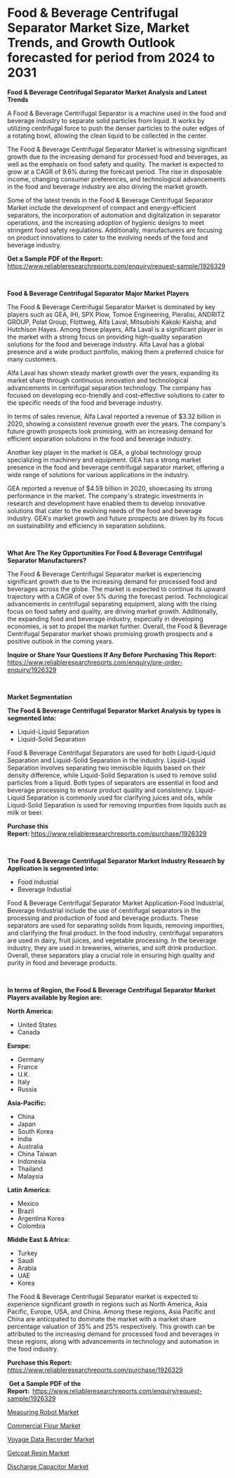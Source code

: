 <p><h1>Food & Beverage Centrifugal Separator Market Size, Market Trends, and Growth Outlook forecasted for period from 2024 to 2031</h1></p><p><strong>Food & Beverage Centrifugal Separator Market Analysis and Latest Trends</strong></p>
<p><p>A Food & Beverage Centrifugal Separator is a machine used in the food and beverage industry to separate solid particles from liquid. It works by utilizing centrifugal force to push the denser particles to the outer edges of a rotating bowl, allowing the clean liquid to be collected in the center.</p><p>The Food & Beverage Centrifugal Separator Market is witnessing significant growth due to the increasing demand for processed food and beverages, as well as the emphasis on food safety and quality. The market is expected to grow at a CAGR of 9.6% during the forecast period. The rise in disposable income, changing consumer preferences, and technological advancements in the food and beverage industry are also driving the market growth.</p><p>Some of the latest trends in the Food & Beverage Centrifugal Separator Market include the development of compact and energy-efficient separators, the incorporation of automation and digitalization in separator operations, and the increasing adoption of hygienic designs to meet stringent food safety regulations. Additionally, manufacturers are focusing on product innovations to cater to the evolving needs of the food and beverage industry.</p></p>
<p><strong>Get a Sample PDF of the Report:&nbsp;</strong> <a href="https://www.reliableresearchreports.com/enquiry/request-sample/1926329">https://www.reliableresearchreports.com/enquiry/request-sample/1926329</a></p>
<p>&nbsp;</p>
<p><strong>Food & Beverage Centrifugal Separator Major Market Players</strong></p>
<p><p>The Food & Beverage Centrifugal Separator Market is dominated by key players such as GEA, IHI, SPX Plow, Tomoe Engineering, Pieralisi, ANDRITZ GROUP, Polat Group, Flottweg, Alfa Laval, Mitsubishi Kakoki Kaisha, and Hutchison Hayes. Among these players, Alfa Laval is a significant player in the market with a strong focus on providing high-quality separation solutions for the food and beverage industry. Alfa Laval has a global presence and a wide product portfolio, making them a preferred choice for many customers.</p><p>Alfa Laval has shown steady market growth over the years, expanding its market share through continuous innovation and technological advancements in centrifugal separation technology. The company has focused on developing eco-friendly and cost-effective solutions to cater to the specific needs of the food and beverage industry.</p><p>In terms of sales revenue, Alfa Laval reported a revenue of $3.32 billion in 2020, showing a consistent revenue growth over the years. The company's future growth prospects look promising, with an increasing demand for efficient separation solutions in the food and beverage industry.</p><p>Another key player in the market is GEA, a global technology group specializing in machinery and equipment. GEA has a strong market presence in the food and beverage centrifugal separator market, offering a wide range of solutions for various applications in the industry.</p><p>GEA reported a revenue of $4.59 billion in 2020, showcasing its strong performance in the market. The company's strategic investments in research and development have enabled them to develop innovative solutions that cater to the evolving needs of the food and beverage industry. GEA's market growth and future prospects are driven by its focus on sustainability and efficiency in separation solutions.</p></p>
<p>&nbsp;</p>
<p><strong>What Are The Key Opportunities For Food & Beverage Centrifugal Separator Manufacturers?</strong></p>
<p><p>The Food & Beverage Centrifugal Separator market is experiencing significant growth due to the increasing demand for processed food and beverages across the globe. The market is expected to continue its upward trajectory with a CAGR of over 5% during the forecast period. Technological advancements in centrifugal separating equipment, along with the rising focus on food safety and quality, are driving market growth. Additionally, the expanding food and beverage industry, especially in developing economies, is set to propel the market further. Overall, the Food & Beverage Centrifugal Separator market shows promising growth prospects and a positive outlook in the coming years.</p></p>
<p><strong>Inquire or Share Your Questions If Any Before Purchasing This Report:</strong> <a href="https://www.reliableresearchreports.com/enquiry/pre-order-enquiry/1926329">https://www.reliableresearchreports.com/enquiry/pre-order-enquiry/1926329</a></p>
<p>&nbsp;</p>
<p><strong>Market Segmentation</strong></p>
<p><strong>The Food & Beverage Centrifugal Separator Market Analysis by types is segmented into:</strong></p>
<p><ul><li>Liquid-Liquid Separation</li><li>Liquid-Solid Separation</li></ul></p>
<p><p>Food & Beverage Centrifugal Separators are used for both Liquid-Liquid Separation and Liquid-Solid Separation in the industry. Liquid-Liquid Separation involves separating two immiscible liquids based on their density difference, while Liquid-Solid Separation is used to remove solid particles from a liquid. Both types of separators are essential in food and beverage processing to ensure product quality and consistency. Liquid-Liquid Separation is commonly used for clarifying juices and oils, while Liquid-Solid Separation is used for removing impurities from liquids such as milk or beer.</p></p>
<p><strong>Purchase this Report:&nbsp;</strong><a href="https://www.reliableresearchreports.com/purchase/1926329">https://www.reliableresearchreports.com/purchase/1926329</a></p>
<p>&nbsp;</p>
<p><strong>The Food & Beverage Centrifugal Separator Market Industry Research by Application is segmented into:</strong></p>
<p><ul><li>Food Industial</li><li>Beverage Industial</li></ul></p>
<p><p>Food & Beverage Centrifugal Separator Market Application-Food Industrial, Beverage Industrial include the use of centrifugal separators in the processing and production of food and beverage products. These separators are used for separating solids from liquids, removing impurities, and clarifying the final product. In the food industry, centrifugal separators are used in dairy, fruit juices, and vegetable processing. In the beverage industry, they are used in breweries, wineries, and soft drink production. Overall, these separators play a crucial role in ensuring high quality and purity in food and beverage products.</p></p>
<p>&nbsp;</p>
<p><strong>In terms of Region, the Food & Beverage Centrifugal Separator Market Players available by Region are:</strong></p>
<p>
    <p> <strong> North America: </strong>
        <ul>
            <li>United States</li>
            <li>Canada</li>
        </ul>
        </p> 
    <p> <strong> Europe: </strong>
        <ul>
            <li>Germany</li>
            <li>France</li>
            <li>U.K.</li>
            <li>Italy</li>
            <li>Russia</li>
        </ul>
        </p> 
    <p> <strong> Asia-Pacific: </strong>
        <ul>
            <li>China</li>
            <li>Japan</li>
            <li>South Korea</li>
            <li>India</li>
            <li>Australia</li>
            <li>China Taiwan</li>
            <li>Indonesia</li>
            <li>Thailand</li>
            <li>Malaysia</li>
        </ul>
        </p> 
    <p> <strong> Latin America: </strong>
        <ul>
            <li>Mexico</li>
            <li>Brazil</li>
            <li>Argentina Korea</li>
            <li>Colombia</li>
        </ul>
        </p> 
    <p> <strong> Middle East & Africa: </strong>
        <ul>
            <li>Turkey</li>
            <li>Saudi</li>
            <li>Arabia</li>
            <li>UAE</li>
            <li>Korea</li>
        </ul>
    </p>
    </p>
<p><p>The Food & Beverage Centrifugal Separator market is expected to experience significant growth in regions such as North America, Asia Pacific, Europe, USA, and China. Among these regions, Asia Pacific and China are anticipated to dominate the market with a market share percentage valuation of 35% and 25% respectively. This growth can be attributed to the increasing demand for processed food and beverages in these regions, along with advancements in technology and automation in the food industry.</p></p>
<p><strong>Purchase this Report: </strong><a href="https://www.reliableresearchreports.com/purchase/1926329">https://www.reliableresearchreports.com/purchase/1926329</a></p>
<p>&nbsp;<strong>Get a Sample PDF of the Report:&nbsp;&nbsp;</strong><a href="https://www.reliableresearchreports.com/enquiry/request-sample/1926329">https://www.reliableresearchreports.com/enquiry/request-sample/1926329</a></p>
<p><strong></strong></p>
<p><p><a href="https://meowing-lemming-dd3.notion.site/Measuring-Robot-Market-Size-Share-Trends-Analysis-Report-By-Application-Regional-Outlook-Compet-3c70c6663f7149398b0db946619bb4df">Measuring Robot Market</a></p><p><a href="https://cute-banjo-8ca.notion.site/Insights-into-Commercial-Flour-Market-Size-Analysing-Market-Share-Trends-and-Growth-from-2024-to--d2b93286b76847a8ab4be605f5f584a5">Commercial Flour Market</a></p><p><a href="https://shimmer-gardenia-37a.notion.site/Voyage-Data-Recorder-Market-Research-Report-Unlocks-Analysis-on-the-Market-Financial-Status-Market--51bf718edde34f329d6cf928833995dd">Voyage Data Recorder Market</a></p><p><a href="https://view.publitas.com/reportprime-1/gelcoat-resin-market-analysis-and-market-size-global-industry-overview-market-segmentation-and-forecast-2024-to-2031/">Gelcoat Resin Market</a></p><p><a href="https://view.publitas.com/reportprime-1/discharge-capacitor-market-size-evaluating-its-market-trends-growth-and-projections-2024-2031/">Discharge Capacitor Market</a></p></p>